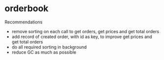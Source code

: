 # orderbook
 
Recommendations
- remove sorting on each call to get orders, get prices and get total orders
- add record of created order, with id as key, to improve get prices and get total orders
- do all required sorting in background
- reduce GC as much as possible

